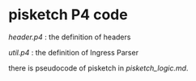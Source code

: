 # pisketch P4 code

*header.p4* : the definition of headers

*util.p4* : the definition of Ingress Parser

there is pseudocode of pisketch in *pisketch_logic.md*.


